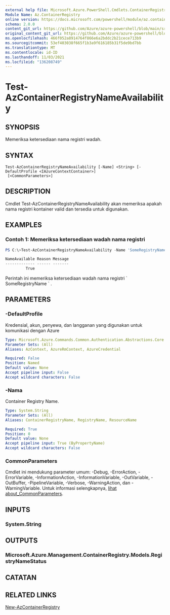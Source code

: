 ```yaml
---
external help file: Microsoft.Azure.PowerShell.Cmdlets.ContainerRegistry.dll-Help.xml
Module Name: Az.ContainerRegistry
online version: https://docs.microsoft.com/powershell/module/az.containerregistry/test-azcontainerregistrynameavailability
schema: 2.0.0
content_git_url: https://github.com/Azure/azure-powershell/blob/main/src/ContainerRegistry/ContainerRegistry/help/Test-AzContainerRegistryNameAvailability.md
original_content_git_url: https://github.com/Azure/azure-powershell/blob/main/src/ContainerRegistry/ContainerRegistry/help/Test-AzContainerRegistryNameAvailability.md
ms.openlocfilehash: 466f052a8914764f866e6a2bddc2b21cece713b9
ms.sourcegitcommit: 53ef403038f665f1b3a9f616185b31f5de9bd7bb
ms.translationtype: MT
ms.contentlocale: id-ID
ms.lasthandoff: 11/03/2021
ms.locfileid: "136208749"
---
```

# Test-AzContainerRegistryNameAvailability

## SYNOPSIS
Memeriksa ketersediaan nama registri wadah.

## SYNTAX

```
Test-AzContainerRegistryNameAvailability [-Name] <String> [-DefaultProfile <IAzureContextContainer>]
 [<CommonParameters>]
```

## DESCRIPTION
Cmdlet Test-AzContainerRegistryNameAvailability akan memeriksa apakah nama registri kontainer valid dan tersedia untuk digunakan.

## EXAMPLES

### Contoh 1: Memeriksa ketersediaan wadah nama registri
```powershell
PS C:\>Test-AzContainerRegistryNameAvailability -Name 'SomeRegistryName'

NameAvailable Reason Message
------------- ------ -------
         True
```

Perintah ini memeriksa ketersediaan wadah nama registri \` SomeRegistryName \` .

## PARAMETERS

### -DefaultProfile
Kredensial, akun, penyewa, dan langganan yang digunakan untuk komunikasi dengan Azure

```yaml
Type: Microsoft.Azure.Commands.Common.Authentication.Abstractions.Core.IAzureContextContainer
Parameter Sets: (All)
Aliases: AzContext, AzureRmContext, AzureCredential

Required: False
Position: Named
Default value: None
Accept pipeline input: False
Accept wildcard characters: False
```

### -Nama
Container Registry Name.

```yaml
Type: System.String
Parameter Sets: (All)
Aliases: ContainerRegistryName, RegistryName, ResourceName

Required: True
Position: 0
Default value: None
Accept pipeline input: True (ByPropertyName)
Accept wildcard characters: False
```

### CommonParameters
Cmdlet ini mendukung parameter umum: -Debug, -ErrorAction, -ErrorVariable, -InformationAction, -InformationVariable, -OutVariable, -OutBuffer, -PipelineVariable, -Verbose, -WarningAction, dan -WarningVariable. Untuk informasi selengkapnya, [lihat about_CommonParameters](http://go.microsoft.com/fwlink/?LinkID=113216).

## INPUTS

### System.String

## OUTPUTS

### Microsoft.Azure.Management.ContainerRegistry.Models.RegistryNameStatus

## CATATAN

## RELATED LINKS

[New-AzContainerRegistry]()

